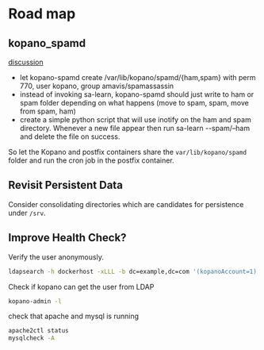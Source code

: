 # Road map

## kopano_spamd

[discussion](https://jira.kopano.io/browse/KC-666)

- let kopano-spamd create /var/lib/kopano/spamd/{ham,spam} with perm 770, user kopano, group amavis/spamassassin
- instead of invoking sa-learn, kopano-spamd should just write to ham  or spam folder depending on what happens (move to spam, spam, move from  spam, ham)
- create a simple python script that will use inotify on the ham and  spam directory. Whenever a new file appear then run sa-learn --spam/–ham  and delete the file on success.

So let the Kopano and postfix containers share the `var/lib/kopano/spamd` folder and run the cron job in the postfix container.

## Revisit Persistent Data

Consider consolidating directories which are candidates for persistence under `/srv`.

## Improve Health Check?

Verify the user anonymously.
```bash
ldapsearch -h dockerhost -xLLL -b dc=example,dc=com '(kopanoAccount=1)'
```

Check if kopano can get the user from LDAP
```bash
kopano-admin -l
```
check that apache and mysql is running
```bash
apache2ctl status
mysqlcheck -A
```
